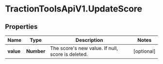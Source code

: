 # TractionToolsApiV1.UpdateScore

## Properties
Name | Type | Description | Notes
------------ | ------------- | ------------- | -------------
**value** | **Number** | The score&#39;s new value. If null, score is deleted. | [optional] 


